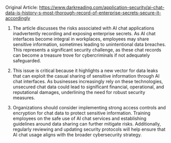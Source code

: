 Original Article: https://www.darkreading.com/application-security/ai-chat-data-is-history-s-most-thorough-record-of-enterprise-secrets-secure-it-accordingly

1) The article discusses the risks associated with AI chat applications inadvertently recording and exposing enterprise secrets. As AI chat interfaces become integral in workplaces, employees may share sensitive information, sometimes leading to unintentional data breaches. This represents a significant security challenge, as these chat records can become a treasure trove for cybercriminals if not adequately safeguarded.

2) This issue is critical because it highlights a new vector for data leaks that can exploit the casual sharing of sensitive information through AI chat interfaces. As businesses increasingly rely on these technologies, unsecured chat data could lead to significant financial, operational, and reputational damages, underlining the need for robust security measures.

3) Organizations should consider implementing strong access controls and encryption for chat data to protect sensitive information. Training employees on the safe use of AI chat services and establishing guidelines around data sharing can further mitigate risks. Additionally, regularly reviewing and updating security protocols will help ensure that AI chat usage aligns with the broader cybersecurity strategy.